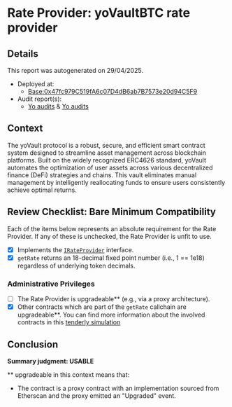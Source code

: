 
# Rate Provider: yoVaultBTC rate provider

## Details
This report was autogenerated on 29/04/2025.

- Deployed at:
    - [Base:0x47fc979C519fA6c07D4dB6ab7B7573e20d94C5F9](https://basescan.org/address/0x47fc979C519fA6c07D4dB6ab7B7573e20d94C5F9)
- Audit report(s):
    - [Yo audits](https://www.yo.xyz/files/Yo-Protocol-Hunter-Security-Audit-Report.pdf) & [Yo audits](https://www.yo.xyz/files/Yo-Protocol-Offbeat-Security-Review.pdf)

## Context
The yoVault protocol is a robust, secure, and efficient smart contract system designed to streamline asset management across blockchain platforms. Built on the widely recognized ERC4626 standard, yoVault automates the optimization of user assets across various decentralized finance (DeFi) strategies and chains. This vault eliminates manual management by intelligently reallocating funds to ensure users consistently achieve optimal returns.

## Review Checklist: Bare Minimum Compatibility
Each of the items below represents an absolute requirement for the Rate Provider. If any of these is unchecked, the Rate Provider is unfit to use.

- [x] Implements the [`IRateProvider`](https://github.com/balancer/balancer-v2-monorepo/blob/bc3b3fee6e13e01d2efe610ed8118fdb74dfc1f2/pkg/interfaces/contracts/pool-utils/IRateProvider.sol) interface.
- [x] `getRate` returns an 18-decimal fixed point number (i.e., 1 == 1e18) regardless of underlying token decimals.

### Administrative Privileges
- [ ] The Rate Provider is upgradeable** (e.g., via a proxy architecture).
- [x] Other contracts which are part of the `getRate` callchain are upgradeable**. You can find more information
   about the involved contracts in this [tenderly simulation](https://www.tdly.co/shared/simulation/3757af6b-5d7c-4ba1-8715-eba38e65388e)

## Conclusion
**Summary judgment: USABLE**

** upgradeable in this context means that:
- The contract is a proxy contract with an implementation sourced from Etherscan and the proxy emitted an "Upgraded" event.
    
